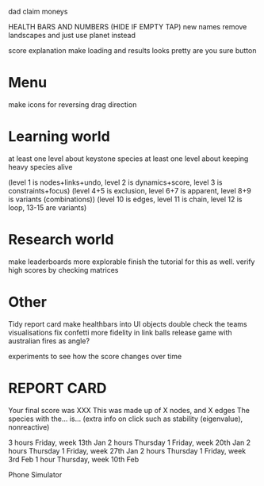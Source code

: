 dad
claim moneys

HEALTH BARS AND NUMBERS (HIDE IF EMPTY TAP)
new names
remove landscapes and just use planet instead

score explanation
make loading and results looks pretty
are you sure button






# Menu
make icons for reversing drag direction

# Learning world
at least one level about keystone species
at least one level about keeping heavy species alive

(level 1 is nodes+links+undo, level 2 is dynamics+score, level 3 is constraints+focus)
(level 4+5 is exclusion, level 6+7 is apparent, level 8+9 is variants (combinations))
(level 10 is edges, level 11 is chain, level 12 is loop, 13-15 are variants)

# Research world
make leaderboards more explorable
finish the tutorial for this as well.
verify high scores by checking matrices

# Other
Tidy report card
make healthbars into UI objects
double check the teams visualisations
fix confetti
more fidelity in link balls
release game with australian fires as angle?

experiments to see how the score changes over time

# REPORT CARD
Your final score was XXX
This was made up of X nodes, and X edges
The species with the... is...
(extra info on click such as stability (eigenvalue), nonreactive)

3 hours Friday,            week 13th Jan
2 hours Thursday 1 Friday, week 20th Jan
2 hours Thursday 1 Friday, week 27th Jan
2 hours Thursday 1 Friday, week 3rd Feb
1 hour Thursday,           week 10th Feb

Phone Simulator
